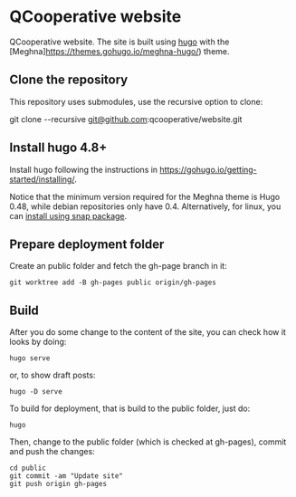 # QCooperative website

QCooperative website. The site is built using [hugo](https://gohugo.io/) with the [Meghna]<https://themes.gohugo.io/meghna-hugo/>) theme.

## Clone the repository

This repository uses submodules, use the recursive option to clone:

git clone --recursive git@github.com:qcooperative/website.git

## Install hugo 4.8+

Install hugo following the instructions in <https://gohugo.io/getting-started/installing/>.

Notice that the minimum version required for the Meghna theme is Hugo 0.48, while debian repositories only have 0.4\. Alternatively, for linux, you can [install using snap package](https://gohugo.io/getting-started/installing/#snap-package).

## Prepare deployment folder

Create an public folder and fetch the gh-page branch in it:

```
git worktree add -B gh-pages public origin/gh-pages
```

## Build

After you do some change to the content of the site, you can check how it looks by doing:

```
hugo serve
```

or, to show draft posts:

```
hugo -D serve
```

To build for deployment, that is build to the public folder, just do:

```
hugo
```

Then, change to the public folder (which is checked at gh-pages), commit and push the changes:

```
cd public
git commit -am "Update site"
git push origin gh-pages
```
